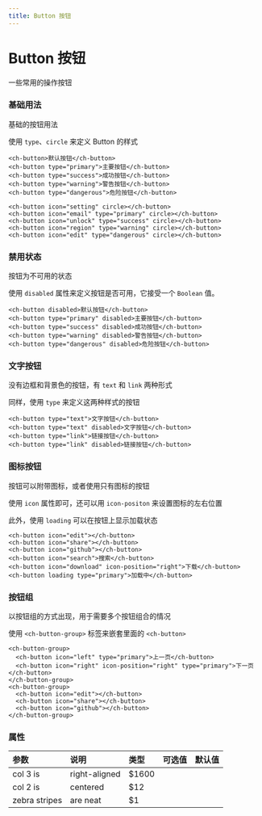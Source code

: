 ```yaml
---
title: Button 按钮
---
```


# Button 按钮

一些常用的操作按钮

### 基础用法

基础的按钮用法

<ButtonBasicDemo></ButtonBasicDemo>

使用 `type`、`circle` 来定义 Button 的样式

```vue
<ch-button>默认按钮</ch-button>
<ch-button type="primary">主要按钮</ch-button>
<ch-button type="success">成功按钮</ch-button>
<ch-button type="warning">警告按钮</ch-button>
<ch-button type="dangerous">危险按钮</ch-button>

<ch-button icon="setting" circle></ch-button>
<ch-button icon="email" type="primary" circle></ch-button>
<ch-button icon="unlock" type="success" circle></ch-button>
<ch-button icon="region" type="warning" circle></ch-button>
<ch-button icon="edit" type="dangerous" circle></ch-button>
```

### 禁用状态

按钮为不可用的状态

<ButtonDisableDemo></ButtonDisableDemo>

使用 `disabled` 属性来定义按钮是否可用，它接受一个 `Boolean` 值。

```vue
<ch-button disabled>默认按钮</ch-button>
<ch-button type="primary" disabled>主要按钮</ch-button>
<ch-button type="success" disabled>成功按钮</ch-button>
<ch-button type="warning" disabled>警告按钮</ch-button>
<ch-button type="dangerous" disabled>危险按钮</ch-button>
```

### 文字按钮

没有边框和背景色的按钮，有 `text` 和 `link` 两种形式

<ButtonTextDemo></ButtonTextDemo>

同样，使用 `type` 来定义这两种样式的按钮

```vue
<ch-button type="text">文字按钮</ch-button>
<ch-button type="text" disabled>文字按钮</ch-button>
<ch-button type="link">链接按钮</ch-button>
<ch-button type="link" disabled>链接按钮</ch-button>
```

### 图标按钮

按钮可以附带图标，或者使用只有图标的按钮

<ButtonIconDemo></ButtonIconDemo>

使用 `icon` 属性即可，还可以用 `icon-positon` 来设置图标的左右位置

此外，使用 `loading` 可以在按钮上显示加载状态

```vue
<ch-button icon="edit"></ch-button>
<ch-button icon="share"></ch-button>
<ch-button icon="github"></ch-button>
<ch-button icon="search">搜索</ch-button>
<ch-button icon="download" icon-position="right">下载</ch-button>
<ch-button loading type="primary">加载中</ch-button>
```

### 按钮组

以按钮组的方式出现，用于需要多个按钮组合的情况

<ButtonGroupDemo></ButtonGroupDemo>

使用 `<ch-button-group>` 标签来嵌套里面的 `<ch-button>`

```vue
<ch-button-group>
  <ch-button icon="left" type="primary">上一页</ch-button>
  <ch-button icon="right" icon-position="right" type="primary">下一页</ch-button>
</ch-button-group>
<ch-button-group>
  <ch-button icon="edit"></ch-button>
  <ch-button icon="share"></ch-button>
  <ch-button icon="github"></ch-button>
</ch-button-group>
```

### 属性

| 参数         | 说明            | 类型   | 可选值 | 默认值 |
| :---------- | :------------- | :-----| :---- | :---- |
| col 3 is      | right-aligned | $1600 |
| col 2 is      | centered      |   $12 |
| zebra stripes | are neat      |    $1 |